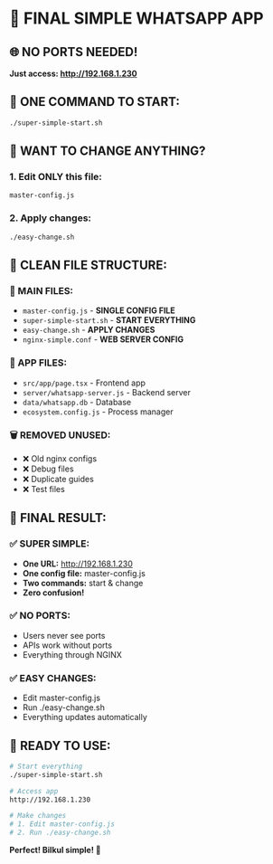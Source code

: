 # 🎯 FINAL SIMPLE WHATSAPP APP

## 🌐 **NO PORTS NEEDED!**

**Just access: http://192.168.1.230**

## 🚀 **ONE COMMAND TO START:**

```bash
./super-simple-start.sh
```

## 🔧 **WANT TO CHANGE ANYTHING?**

### **1. Edit ONLY this file:**
```
master-config.js
```

### **2. Apply changes:**
```bash
./easy-change.sh
```

## 📁 **CLEAN FILE STRUCTURE:**

### **🎯 MAIN FILES:**
- `master-config.js` - **SINGLE CONFIG FILE**
- `super-simple-start.sh` - **START EVERYTHING**
- `easy-change.sh` - **APPLY CHANGES**
- `nginx-simple.conf` - **WEB SERVER CONFIG**

### **🔧 APP FILES:**
- `src/app/page.tsx` - Frontend app
- `server/whatsapp-server.js` - Backend server
- `data/whatsapp.db` - Database
- `ecosystem.config.js` - Process manager

### **🗑️ REMOVED UNUSED:**
- ❌ Old nginx configs
- ❌ Debug files
- ❌ Duplicate guides
- ❌ Test files

## 🎉 **FINAL RESULT:**

### **✅ SUPER SIMPLE:**
- **One URL:** http://192.168.1.230
- **One config file:** master-config.js
- **Two commands:** start & change
- **Zero confusion!**

### **✅ NO PORTS:**
- Users never see ports
- APIs work without ports
- Everything through NGINX

### **✅ EASY CHANGES:**
- Edit master-config.js
- Run ./easy-change.sh
- Everything updates automatically

## 🚀 **READY TO USE:**

```bash
# Start everything
./super-simple-start.sh

# Access app
http://192.168.1.230

# Make changes
# 1. Edit master-config.js
# 2. Run ./easy-change.sh
```

**Perfect! Bilkul simple! 🎉**
